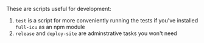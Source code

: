 These are scripts useful for development:

 1. `test` is a script for more conveniently running the tests if you've installed `full-icu` as an npm module
 1. `release` and `deploy-site` are adminstrative tasks you won't need
